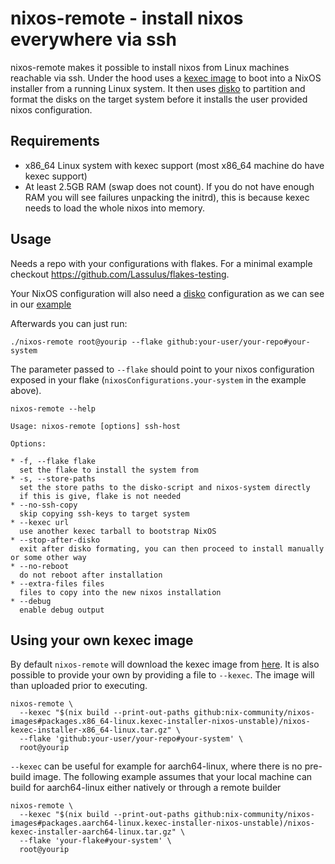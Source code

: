 # nixos-remote - install nixos everywhere via ssh

nixos-remote makes it possible to install nixos from Linux machines reachable via ssh.
Under the hood uses a [kexec image](https://github.com/nix-community/nixos-images#kexec-tarballs) to boot
into a NixOS installer from a running Linux system.
It then uses [disko](https://github.com/nix-community/disko) to partition and
format the disks on the target system before it installs the user provided nixos
configuration.

## Requirements

- x86_64 Linux system with kexec support (most x86_64 machine do have kexec support)
- At least 2.5GB RAM (swap does not count). If you do not have enough RAM you
  will see failures unpacking the initrd), this is because kexec needs to load
  the whole nixos into memory.

## Usage
Needs a repo with your configurations with flakes. For a minimal example checkout https://github.com/Lassulus/flakes-testing.

Your NixOS configuration will also need a [disko](https://github.com/nix-community/disko) configuration  as we can see in
our [example](https://github.com/Lassulus/flakes-testing/blob/216b3023c01581359599f5bc9ae48eeee2617627/flake.nix#L13)

Afterwards you can just run:

```
./nixos-remote root@yourip --flake github:your-user/your-repo#your-system
```

The parameter passed to `--flake` should point to your nixos configuration
exposed in your flake (`nixosConfigurations.your-system` in the example above).

`nixos-remote --help`
``` shell
Usage: nixos-remote [options] ssh-host

Options:

* -f, --flake flake
  set the flake to install the system from
* -s, --store-paths
  set the store paths to the disko-script and nixos-system directly
  if this is give, flake is not needed
* --no-ssh-copy
  skip copying ssh-keys to target system
* --kexec url
  use another kexec tarball to bootstrap NixOS
* --stop-after-disko
  exit after disko formating, you can then proceed to install manually or some other way
* --no-reboot
  do not reboot after installation
* --extra-files files
  files to copy into the new nixos installation
* --debug
  enable debug output
```

## Using your own kexec image

By default `nixos-remote` will download the kexec image from [here](https://github.com/nix-community/nixos-images#kexec-tarballs).
It is also possible to provide your own by providing a file to `--kexec`. The image will than uploaded prior to executing.

``` shell
nixos-remote \
  --kexec "$(nix build --print-out-paths github:nix-community/nixos-images#packages.x86_64-linux.kexec-installer-nixos-unstable)/nixos-kexec-installer-x86_64-linux.tar.gz" \
  --flake 'github:your-user/your-repo#your-system' \
  root@yourip
```

`--kexec` can be useful for example for aarch64-linux, where there is no
pre-build image. The following example assumes that your local machine can
build for aarch64-linux either natively or through a remote builder

``` shell
nixos-remote \
  --kexec "$(nix build --print-out-paths github:nix-community/nixos-images#packages.aarch64-linux.kexec-installer-nixos-unstable)/nixos-kexec-installer-aarch64-linux.tar.gz" \
  --flake 'your-flake#your-system' \
  root@yourip
```
